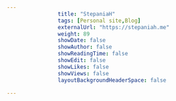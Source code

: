 ---
                title: "StepaniaH"
                tags: [Personal site,Blog]
                externalUrl: "https://stepaniah.me"
                weight: 89
                showDate: false
                showAuthor: false
                showReadingTime: false
                showEdit: false
                showLikes: false
                showViews: false
                layoutBackgroundHeaderSpace: false
                ---

